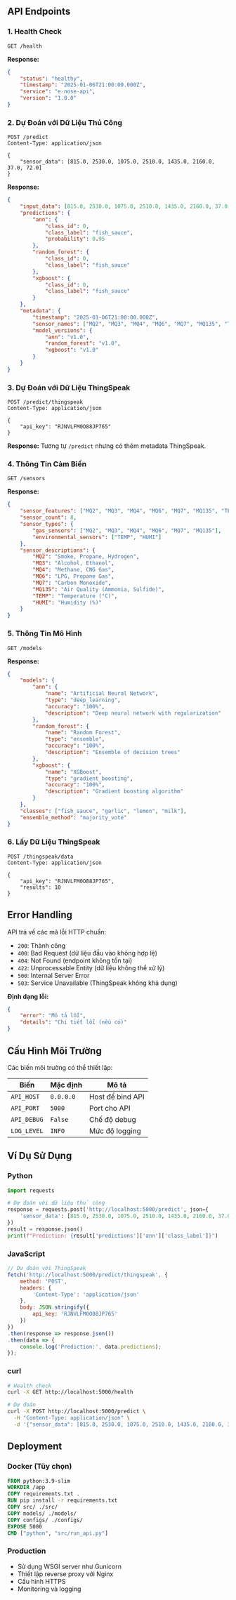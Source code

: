 

## API Endpoints

### 1. Health Check
```http
GET /health
```

**Response:**
```json
{
    "status": "healthy",
    "timestamp": "2025-01-06T21:00:00.000Z",
    "service": "e-nose-api",
    "version": "1.0.0"
}
```

### 2. Dự Đoán với Dữ Liệu Thủ Công
```http
POST /predict
Content-Type: application/json

{
    "sensor_data": [815.0, 2530.0, 1075.0, 2510.0, 1435.0, 2160.0, 37.0, 72.0]
}
```

**Response:**
```json
{
    "input_data": [815.0, 2530.0, 1075.0, 2510.0, 1435.0, 2160.0, 37.0, 72.0],
    "predictions": {
        "ann": {
            "class_id": 0,
            "class_label": "fish_sauce",
            "probability": 0.95
        },
        "random_forest": {
            "class_id": 0,
            "class_label": "fish_sauce"
        },
        "xgboost": {
            "class_id": 0,
            "class_label": "fish_sauce"
        }
    },
    "metadata": {
        "timestamp": "2025-01-06T21:00:00.000Z",
        "sensor_names": ["MQ2", "MQ3", "MQ4", "MQ6", "MQ7", "MQ135", "TEMP", "HUMI"],
        "model_versions": {
            "ann": "v1.0",
            "random_forest": "v1.0",
            "xgboost": "v1.0"
        }
    }
}
```

### 3. Dự Đoán với Dữ Liệu ThingSpeak
```http
POST /predict/thingspeak
Content-Type: application/json

{
    "api_key": "RJNVLFM0O88JP765"
}
```

**Response:** Tương tự `/predict` nhưng có thêm metadata ThingSpeak.

### 4. Thông Tin Cảm Biến
```http
GET /sensors
```

**Response:**
```json
{
    "sensor_features": ["MQ2", "MQ3", "MQ4", "MQ6", "MQ7", "MQ135", "TEMP", "HUMI"],
    "sensor_count": 8,
    "sensor_types": {
        "gas_sensors": ["MQ2", "MQ3", "MQ4", "MQ6", "MQ7", "MQ135"],
        "environmental_sensors": ["TEMP", "HUMI"]
    },
    "sensor_descriptions": {
        "MQ2": "Smoke, Propane, Hydrogen",
        "MQ3": "Alcohol, Ethanol",
        "MQ4": "Methane, CNG Gas",
        "MQ6": "LPG, Propane Gas",
        "MQ7": "Carbon Monoxide",
        "MQ135": "Air Quality (Ammonia, Sulfide)",
        "TEMP": "Temperature (°C)",
        "HUMI": "Humidity (%)"
    }
}
```

### 5. Thông Tin Mô Hình
```http
GET /models
```

**Response:**
```json
{
    "models": {
        "ann": {
            "name": "Artificial Neural Network",
            "type": "deep_learning",
            "accuracy": "100%",
            "description": "Deep neural network with regularization"
        },
        "random_forest": {
            "name": "Random Forest",
            "type": "ensemble",
            "accuracy": "100%",
            "description": "Ensemble of decision trees"
        },
        "xgboost": {
            "name": "XGBoost",
            "type": "gradient_boosting",
            "accuracy": "100%",
            "description": "Gradient boosting algorithm"
        }
    },
    "classes": ["fish_sauce", "garlic", "lemon", "milk"],
    "ensemble_method": "majority_vote"
}
```

### 6. Lấy Dữ Liệu ThingSpeak
```http
POST /thingspeak/data
Content-Type: application/json

{
    "api_key": "RJNVLFM0O88JP765",
    "results": 10
}
```

## Error Handling

API trả về các mã lỗi HTTP chuẩn:

- `200`: Thành công
- `400`: Bad Request (dữ liệu đầu vào không hợp lệ)
- `404`: Not Found (endpoint không tồn tại)
- `422`: Unprocessable Entity (dữ liệu không thể xử lý)
- `500`: Internal Server Error
- `503`: Service Unavailable (ThingSpeak không khả dụng)

**Định dạng lỗi:**
```json
{
    "error": "Mô tả lỗi",
    "details": "Chi tiết lỗi (nếu có)"
}
```

## Cấu Hình Môi Trường

Các biến môi trường có thể thiết lập:

| Biến | Mặc định | Mô tả |
|------|----------|-------|
| `API_HOST` | `0.0.0.0` | Host để bind API |
| `API_PORT` | `5000` | Port cho API |
| `API_DEBUG` | `False` | Chế độ debug |
| `LOG_LEVEL` | `INFO` | Mức độ logging |

## Ví Dụ Sử Dụng

### Python
```python
import requests

# Dự đoán với dữ liệu thủ công
response = requests.post('http://localhost:5000/predict', json={
    'sensor_data': [815.0, 2530.0, 1075.0, 2510.0, 1435.0, 2160.0, 37.0, 72.0]
})
result = response.json()
print(f"Prediction: {result['predictions']['ann']['class_label']}")
```

### JavaScript
```javascript
// Dự đoán với ThingSpeak
fetch('http://localhost:5000/predict/thingspeak', {
    method: 'POST',
    headers: {
        'Content-Type': 'application/json'
    },
    body: JSON.stringify({
        api_key: 'RJNVLFM0O88JP765'
    })
})
.then(response => response.json())
.then(data => {
    console.log('Prediction:', data.predictions);
});
```

### curl
```bash
# Health check
curl -X GET http://localhost:5000/health

# Dự đoán
curl -X POST http://localhost:5000/predict \
  -H "Content-Type: application/json" \
  -d '{"sensor_data": [815.0, 2530.0, 1075.0, 2510.0, 1435.0, 2160.0, 37.0, 72.0]}'
```

## Deployment

### Docker (Tùy chọn)
```dockerfile
FROM python:3.9-slim
WORKDIR /app
COPY requirements.txt .
RUN pip install -r requirements.txt
COPY src/ ./src/
COPY models/ ./models/
COPY configs/ ./configs/
EXPOSE 5000
CMD ["python", "src/run_api.py"]
```

### Production
- Sử dụng WSGI server như Gunicorn
- Thiết lập reverse proxy với Nginx
- Cấu hình HTTPS
- Monitoring và logging 